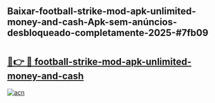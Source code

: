 ## Baixar-football-strike-mod-apk-unlimited-money-and-cash-Apk-sem-anúncios-desbloqueado-completamente-2025-#7fb09

# <h2><a href="https://ainizakaria.my?title=football-strike-mod-apk-unlimited-money-and-cash&ref=22M">🔗👉 🔴 football-strike-mod-apk-unlimited-money-and-cash</a></h2>

[![acn](https://github.com/user-attachments/assets/0f9c940e-d8b0-45ae-aac7-cd30a18b3e1c)](https://ainizakaria.my?title=football-strike-mod-apk-unlimited-money-and-cash&ref=22M)

